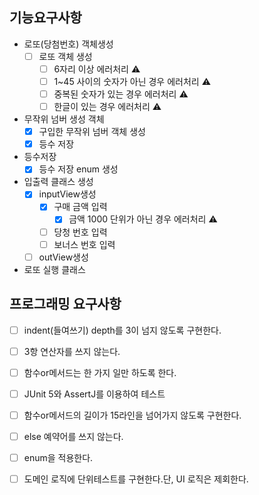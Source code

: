 ## 기능요구사항
- 로또(당첨번호) 객체생성
  -[ ] 로또 객체 생성
      -[ ] 6자리 이상 에러처리 ⚠️
      -[ ] 1~45 사이의 숫자가 아닌 경우 에러처리 ⚠️
      -[ ] 중복된 숫자가 있는 경우 에러처리 ⚠️
      -[ ] 한글이 있는 경우 에러처리 ⚠️
    
- 무작위 넘버 생성 객체
  -[x] 구입한 무작위 넘버 객체 생성
  -[x] 등수 저장
  
- 등수저장
  -[x] 등수 저장 enum 생성

- 입출력 클래스 생성
  -[x] inputView생성
    -[x] 구매 금액 입력
      -[x] 금액 1000 단위가 아닌 경우 에러처리 ⚠️
    -[ ] 당청 번호 입력
    -[ ] 보너스 번호 입력
  -[ ] outView생성

- 로또 실행 클래스


## 프로그래밍 요구사항
-[ ] indent(들여쓰기) depth를 3이 넘지 않도록 구현한다.
-[ ] 3항 연산자를 쓰지 않는다.
-[ ] 함수or메서드는 한 가지 일만 하도록 한다.
-[ ] JUnit 5와 AssertJ를 이용하여 테스트

-[ ] 함수or메서드의 길이가 15라인을 넘어가지 않도록 구현한다.
-[ ] else 예약어를 쓰지 않는다.
-[ ] enum을 적용한다.
-[ ] 도메인 로직에 단위테스트를 구현한다.단, UI 로직은 제회한다.